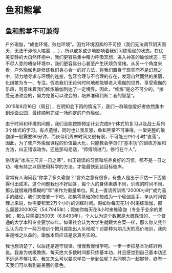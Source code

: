 # 鱼和熊掌


## 鱼和熊掌不可兼得 

户外瑜伽，“成也环境，败也环境”。因为环境因素的不可控（我们无法调节阴天雨天，无法干涉他人喧嚣……），所以或多或少地影响着我们习练瑜伽的状态。在优美安静的大自然怀抱中，我们更容易集中精力呼吸冥想，进入神圣的瑜伽状态；在不尽人意的嘈杂环境中，我们更容易分心甚至产生厌烦负情绪。从另一个角度来看，户外瑜伽也是修炼我们身心合一的好方法，将我们置身于现实而不是幻想之中，努力地寻求与环境的连接，包容合理与不合理的存在，发现自然而然的美丽，化纷繁为专一、专注。假若我们无论何时何地都能够进入瑜伽的世界，享受瑜伽的乐趣，则意味着我们修炼瑜伽到达了一定境界。因此，“修炼”是必不可少的。“接受无法改变的，努力完善可以改变的，培养准确判断二者的智慧”。

2015年8月16日（周日），在明知会下雨的情况下，我们一群瑜伽爱好者依然集中到沙面公园，最终顺利完成一场约定的户外瑜伽。

由于时间和环境的问题，我们没能按照预定计划完成6个体式的复习以及战士系列3个体式的学习。有点遗憾，同时也让我反思，鱼和熊掌不可兼得。一堂完整的瑜伽课一般需要90分钟，而伙伴们周末时间又很有限，不可能三四个小时“直落”。因此，为了使户外瑜伽课程的价值最大化，只能教会学员们“基本功”的训练方案和方法，纠正错误动作。还是那句老话，“师傅领进门，修行在个人”。

俗话说“冰冻三尺非一日之寒”，纠正错误的习惯和培养良好的习惯，都不是一日之功，唯有持之以恒使用科学的方法，才能最快到达目标彼岸。

常常有人询问我“你学了多久瑜伽？”言外之意有很多，有些人是出于评估一下否值得付出成本。这个问题我也不好回答，每个人的身体素质不同，训练的时间不同，那么就很难用模糊的“年”来作为衡量单位。网上一直流传训练“20000小时”成为高手的结论，我们来借鉴一下吧。如果零基础的你想成为一个瑜伽高手，单从时间管理上来说，你需要积累2万个小时的训练时间。假如你每天花1小时来练瑜伽，那么需要20000天（54.7945年）；假如你每天花8小时来练瑜伽（专业于业余的差别），那么只需要2500天（6.8493年）。个人认为这个数据是大概靠谱的，一个普通的大学本科专业要学四年。如果社会认为大学生就跟大白菜一样，那么你又凭什么认为花个一两万培训个把月就能出人头地呢？对那种为期几天的高价培训，我向来是嗤之以鼻的。瑜伽本质应该是求真务实的。

我也想清楚了，以后还是遵守规律，慢慢教慢慢学吧。一步一步把基本功练好再说。我身为初级教练，每天绝大多数时间都只练基本功，并且感觉到自己基本功还不远远不够扎实。我又怎么可以要求学员一步到位呢？共同努力一起攀登，终有一天我们可以看到最美丽的景色。
